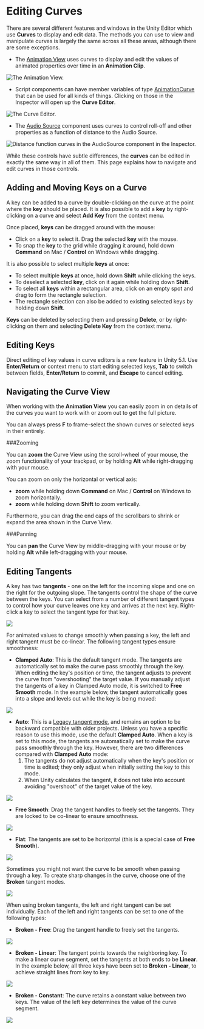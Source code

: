 Editing Curves
==============

There are several different features and windows in the Unity Editor which use __Curves__ to display and edit data. The methods you can use to view and manipulate curves is largely the same across all these areas, although there are some exceptions.


* The [Animation View](AnimationEditorGuide) uses curves to display and edit the values of animated properties over time in an __Animation Clip__.

![The Animation View.](../uploads/Main/AnimationEditorCurve.png) 


* Script components can have member variables of type [AnimationCurve](EditingValueProperties) that can be used for all kinds of things. Clicking on those in the Inspector will open up the __Curve Editor__.

![The Curve Editor.](../uploads/Main/CurveEditorPopup.png) 


* The [Audio Source](class-AudioSource) component uses curves to control roll-off and other properties as a function of distance to the Audio Source.

![Distance function curves in the AudioSource component in the Inspector.](../uploads/Main/AudioSourceCurve.png) 


While these controls have subtle differences, the __curves__ can be edited in exactly the same way in all of them. This page explains how to navigate and edit curves in those controls. 

Adding and Moving Keys on a Curve
---------------------------------


A key can be added to a curve by double-clicking on the curve at the point where the __key__ should be placed. It is also possible to add a __key__ by right-clicking on a curve and select __Add Key__ from the context menu.

Once placed, __keys__ can be dragged around with the mouse:


* Click on a __key__ to select it. Drag the selected __key__ with the mouse.
* To snap the __key__ to the grid while dragging it around, hold down __Command__ on Mac / __Control__ on Windows while dragging.

It is also possible to select multiple __keys__ at once:


* To select multiple __keys__ at once, hold down __Shift__ while clicking the keys.
* To deselect a selected __key__, click on it again while holding down __Shift__.
* To select all __keys__ within a rectangular area, click on an empty spot and drag to form the rectangle selection.
* The rectangle selection can also be added to existing selected keys by holding down __Shift__.

__Keys__ can be deleted by selecting them and pressing __Delete__, or by right-clicking on them and selecting __Delete Key__ from the context menu.


Editing Keys
------------

Direct editing of key values in curve editors is a new feature in Unity 5.1. Use __Enter/Return__ or context menu to start editing selected keys, __Tab__ to switch between fields, __Enter/Return__ to commit, and __Escape__ to cancel editing.

Navigating the Curve View
-------------------------


When working with the __Animation View__ you can easily zoom in on details of the curves you want to work with or zoom out to get the full picture.

You can always press __F__ to frame-select the shown curves or selected keys in their entirely.

###Zooming

You can __zoom__ the Curve View using the scroll-wheel of your mouse, the zoom functionality of your trackpad, or by holding __Alt__ while right-dragging with your mouse. 

You can zoom on only the horizontal or vertical axis:


* __zoom__ while holding down __Command__ on Mac / __Control__ on Windows to zoom horizontally.
* __zoom__ while holding down __Shift__ to zoom vertically.

Furthermore, you can drag the end caps of the scrollbars to shrink or expand the area shown in the Curve View.

###Panning

You can __pan__ the Curve View by middle-dragging with your mouse or by holding __Alt__ while left-dragging with your mouse.

Editing Tangents
----------------
A key has two __tangents__ - one on the left for the incoming slope and one on the right for the outgoing slope. The tangents control the shape of the curve between the keys. You can select from a number of different tangent types to control how your curve leaves one key and arrives at the next key. Right-click a key to select the tangent type for that key.


![](../uploads/Main/AnimationCurveTangentMenu.png) 

For animated values to change smoothly when passing a key, the left and right tangent must be co-linear. The following tangent types ensure smoothness:

* __Clamped Auto__: This is the default tangent mode. The tangents are automatically set to make the curve pass smoothly through the key. When editing the key's position or time, the tangent adjusts to prevent the curve from "overshooting" the target value. If you manually adjust the tangents of a key in Clamped Auto mode, it is switched to __Free Smooth__ mode. In the example below, the tangent automatically goes into a slope and levels out while the key is being moved:

![](../uploads/Main/AnimationClampedAutoTangents.gif) 

* __Auto__: This is a [Legacy tangent mode](UpgradeGuide55), and remains an option to be backward compatible with older projects. Unless you have a specific reason to use this mode, use the default __Clamped Auto__. When a key is set to this mode, the tangents are automatically set to make the curve pass smoothly through the key. However, there are two differences compared with __Clamped Auto__ mode:
    1. The tangents do not adjust automatically when the key's position or time is edited; they only adjust when initially setting the key to this mode.
    2. When Unity calculates the tangent, it does not take into account avoiding "overshoot" of the target value of the key.

![](../uploads/Main/AnimationAuto.png) 

* __Free Smooth__: Drag the tangent handles to freely set the tangents. They are locked to be co-linear to ensure smoothness.

![](../uploads/Main/AnimationFreeSmooth.png) 

* __Flat__: The tangents are set to be horizontal (this is a special case of __Free Smooth__).

![](../uploads/Main/AnimationFlat.png) 

Sometimes you might not want the curve to be smooth when passing through a key. To create sharp changes in the curve, choose one of the __Broken__ tangent modes.

![](../uploads/Main/AnimationCurveTangentTypes.png) 

When using broken tangents, the left and right tangent can be set individually. Each of the left and right tangents can be set to one of the following types:

* __Broken - Free__: Drag the tangent handle to freely set the tangents.

![](../uploads/Main/AnimationBrokenFree.png) 

* __Broken - Linear__: The tangent points towards the neighboring key. To make a linear curve segment, set the tangents at both ends to be __Linear__. In the example below, all three keys have been set to __Broken - Linear__, to achieve straight lines from key to key.

![](../uploads/Main/AnimationBrokenLinear.png) 

* __Broken - Constant__: The curve retains a constant value between two keys. The value of the left key determines the value of the curve segment.

![](../uploads/Main/AnimationBrokenConstant.png) 
